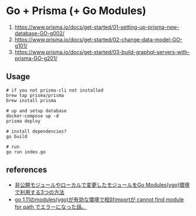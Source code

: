 # Go + Prisma (+ Go Modules)

1. https://www.prisma.io/docs/get-started/01-setting-up-prisma-new-database-GO-g002/
2. https://www.prisma.io/docs/get-started/02-change-data-model-GO-g101/
3. https://www.prisma.io/docs/get-started/03-build-graphql-servers-with-prisma-GO-g201/

## Usage

```
# if you not prisma-cli not installed
brew tap prisma/prisma
brew install prisma

# up and setup database
docker-compose up -d
prisma deploy

# install dependencies?
go build

# run
go run index.go
```

## references

- [非公開モジュールやローカルで変更したモジュールをGo Modules(vgo)環境で利用する3つの方法](https://engineers.fenrir-inc.com/entry/2018/10/19/170613)
- [go 1.11のmodules(vgo)が有効な環境で相対importが cannot find module for path でエラーになった話。](https://pod.hatenablog.com/entry/2018/12/26/074944)
